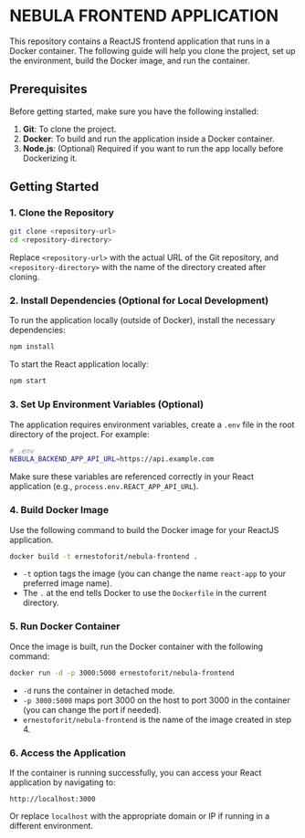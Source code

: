 # NEBULA FRONTEND APPLICATION

This repository contains a ReactJS frontend application that runs in a Docker container. The following guide will help you clone the project, set up the environment, build the Docker image, and run the container.

## Prerequisites

Before getting started, make sure you have the following installed:

1. **Git**: To clone the project.
2. **Docker**: To build and run the application inside a Docker container.
3. **Node.js**: (Optional) Required if you want to run the app locally before Dockerizing it.

## Getting Started

### 1. Clone the Repository

```bash
git clone <repository-url>
cd <repository-directory>
```

Replace `<repository-url>` with the actual URL of the Git repository, and `<repository-directory>` with the name of the directory created after cloning.

### 2. Install Dependencies (Optional for Local Development)

To run the application locally (outside of Docker), install the necessary dependencies:

```bash
npm install
```

To start the React application locally:

```bash
npm start
```

### 3. Set Up Environment Variables (Optional)

The application requires environment variables, create a `.env` file in the root directory of the project. For example:

```bash
# .env
NEBULA_BACKEND_APP_API_URL=https://api.example.com
```

Make sure these variables are referenced correctly in your React application (e.g., `process.env.REACT_APP_API_URL`).

### 4. Build Docker Image

Use the following command to build the Docker image for your ReactJS application.

```bash
docker build -t ernestoforit/nebula-frontend .
```

- `-t` option tags the image (you can change the name `react-app` to your preferred image name).
- The `.` at the end tells Docker to use the `Dockerfile` in the current directory.

### 5. Run Docker Container

Once the image is built, run the Docker container with the following command:

```bash
docker run -d -p 3000:5000 ernestoforit/nebula-frontend
```

- `-d` runs the container in detached mode.
- `-p 3000:5000` maps port 3000 on the host to port 3000 in the container (you can change the port if needed).
- `ernestoforit/nebula-frontend` is the name of the image created in step 4.

### 6. Access the Application

If the container is running successfully, you can access your React application by navigating to:

```
http://localhost:3000
```

Or replace `localhost` with the appropriate domain or IP if running in a different environment.
